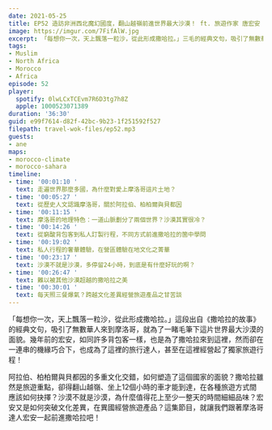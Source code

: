 ```yaml
---
date: 2021-05-25
title: EP52 造訪非洲西北魔幻國度，翻山越嶺前進世界最大沙漠！ ft. 旅遊作家 唐宏安
image: https://imgur.com/7FifAlW.jpg
excerpt: 「每想你一次，天上飄落一粒沙，從此形成撒哈拉。」三毛的經典文句，吸引了無數華人來到摩洛哥，包括本集的來賓宏安；後來因緣際會下，她更成為了撒哈拉旅遊的經營者！沙漠不就是沙漠，為什麼值得花上至少一整天的時間細細品味？阿拉伯、柏柏爾與貝都因的多重文化交錯，如何塑造了這個國家的面貌？這集節目，就讓我們跟著摩洛哥達人宏安一起前進撒哈拉吧！
tags:
- Muslim
- North Africa
- Morocco
- Africa
episode: 52
player:
  spotify: 0lwLCxTCEvm7R6D3tg7h8Z
  apple: 1000523071389
duration: '36:30'
guid: e99f7614-d82f-42bc-9b23-1f251592f527
filepath: travel-wok-files/ep52.mp3
guests:
- ane
maps:
- morocco-climate
- morocco-sahara
timeline:
- time: '00:01:10 '
  text: 走遍世界那麼多國，為什麼對愛上摩洛哥這片土地？
- time: '00:05:27 '
  text: 從歷史人文認識摩洛哥，關於阿拉伯、柏柏爾與貝都因
- time: '00:11:15 '
  text: 摩洛哥的地理特色：一道山脈劃分了兩個世界？沙漠其實很冷？
- time: '00:14:26 '
  text: 從窮酸背包客到私人訂製行程，不同方式前進撒哈拉的箇中學問
- time: '00:19:02 '
  text: 私人行程的奢華體驗，在營區體驗在地文化之菁華
- time: '00:23:17 '
  text: 沙漠不就是沙漠，多停留24小時，到底是有什麼好玩的啊？
- time: '00:26:47 '
  text: 難以被其他沙漠超越的撒哈拉之美
- time: '00:30:01 '
  text: 每天照三餐爆氣？跨越文化差異經營旅遊產品之甘苦談
---
```


「每想你一次，天上飄落一粒沙，從此形成撒哈拉。」這段出自《撒哈拉的故事》的經典文句，吸引了無數華人來到摩洛哥，就為了一睹毛筆下這片世界最大沙漠的面貌。幾年前的宏安，如同許多背包客一樣，也是為了撒哈拉來到這裡，然而卻在一連串的機緣巧合下，也成為了這裡的旅行達人，甚至在這裡經營起了獨家旅遊行程！

阿拉伯、柏柏爾與貝都因的多重文化交錯，如何塑造了這個國家的面貌？撒哈拉雖然是旅遊重點，卻得翻山越嶺、坐上12個小時的車才能到達，在各種旅遊方式間應該如何抉擇？沙漠不就是沙漠，為什麼值得花上至少一整天的時間細細品味？宏安又是如何突破文化差異，在異國經營旅遊產品？這集節目，就讓我們跟著摩洛哥達人宏安一起前進撒哈拉吧！

